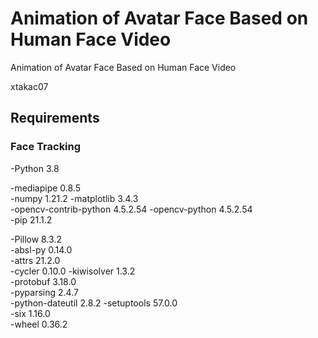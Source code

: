 # Animation of Avatar Face Based on Human Face Video

Animation of Avatar Face Based on Human Face Video

xtakac07

## Requirements
### Face Tracking
-Python 3.8

-mediapipe	0.8.5	
-numpy	1.21.2
-matplotlib	3.4.3	
-opencv-contrib-python	4.5.2.54
-opencv-python	4.5.2.54	
-pip	21.1.2	

-Pillow	8.3.2	
-absl-py	0.14.0	
-attrs	21.2.0	
-cycler	0.10.0
-kiwisolver	1.3.2	
-protobuf	3.18.0	
-pyparsing	2.4.7	
-python-dateutil	2.8.2
-setuptools	57.0.0	
-six	1.16.0	
-wheel	0.36.2
